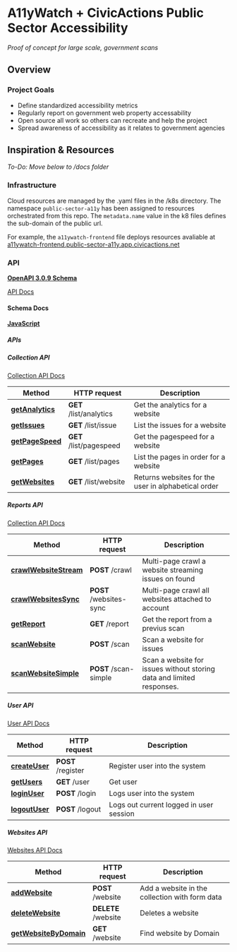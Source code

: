 # A11yWatch + CivicActions Public Sector Accessibility

_Proof of concept for large scale, government scans_

## Overview

### Project Goals

- Define standardized accessibility metrics
- Regularly report on government web property accessability
- Open source all work so others can recreate and help the project
- Spread awareness of accessibility as it relates to government agencies

## Inspiration & Resources

_To-Do: Move below to /docs folder_

### Infrastructure

Cloud resources are managed by the .yaml files in the /k8s directory. The namespace `public-sector-a11y` has been assigned to resources orchestrated from this repo. The `metadata.name` value in the k8 files defines the sub-domain of the public url.

For example, the `a11ywatch-frontend` file deploys resources avaliable at [a11ywatch-frontend.public-sector-a11y.app.civicactions.net](https://a11ywatch-frontend.public-sector-a11y.app.civicactions.net/)

### API

[**OpenAPI 3.0.9 Schema**](https://raw.githubusercontent.com/a11ywatch/a11ywatch/main/clients/src/schema/api.json)

[API Docs](https://a11ywatch.com/api-info)

#### Schema Docs

[**JavaScript**](https://gitlab.com/j-mendez/a11ywatch-clients/-/tree/main/javascript_api_client)

##### APIs

##### Collection API

[Collection API Docs](https://gitlab.com/j-mendez/a11ywatch-clients/-/blob/main/javascript_api_client/docs/CollectionApi.md)

| Method                                            | HTTP request            | Description                                         |
| ------------------------------------------------- | ----------------------- | --------------------------------------------------- |
| [**getAnalytics**](CollectionApi.md#getAnalytics) | **GET** /list/analytics | Get the analytics for a website                     |
| [**getIssues**](CollectionApi.md#getIssues)       | **GET** /list/issue     | List the issues for a website                       |
| [**getPageSpeed**](CollectionApi.md#getPageSpeed) | **GET** /list/pagespeed | Get the pagespeed for a website                     |
| [**getPages**](CollectionApi.md#getPages)         | **GET** /list/pages     | List the pages in order for a website               |
| [**getWebsites**](CollectionApi.md#getWebsites)   | **GET** /list/website   | Returns websites for the user in alphabetical order |

##### Reports API

[Collection API Docs](https://gitlab.com/j-mendez/a11ywatch-clients/-/blob/main/javascript_api_client/docs/ReportsApi.md)

| Method                                                     | HTTP request            | Description                                                           |
| ---------------------------------------------------------- | ----------------------- | --------------------------------------------------------------------- |
| [**crawlWebsiteStream**](ReportsApi.md#crawlWebsiteStream) | **POST** /crawl         | Multi-page crawl a website streaming issues on found                  |
| [**crawlWebsitesSync**](ReportsApi.md#crawlWebsitesSync)   | **POST** /websites-sync | Multi-page crawl all websites attached to account                     |
| [**getReport**](ReportsApi.md#getReport)                   | **GET** /report         | Get the report from a previus scan                                    |
| [**scanWebsite**](ReportsApi.md#scanWebsite)               | **POST** /scan          | Scan a website for issues                                             |
| [**scanWebsiteSimple**](ReportsApi.md#scanWebsiteSimple)   | **POST** /scan-simple   | Scan a website for issues without storing data and limited responses. |

##### User API

[User API Docs](https://gitlab.com/j-mendez/a11ywatch-clients/-/blob/main/javascript_api_client/docs/UserApi.md)

| Method                                  | HTTP request       | Description                             |
| --------------------------------------- | ------------------ | --------------------------------------- |
| [**createUser**](UserApi.md#createUser) | **POST** /register | Register user into the system           |
| [**getUsers**](UserApi.md#getUsers)     | **GET** /user      | Get user                                |
| [**loginUser**](UserApi.md#loginUser)   | **POST** /login    | Logs user into the system               |
| [**logoutUser**](UserApi.md#logoutUser) | **POST** /logout   | Logs out current logged in user session |

##### Websites API

[Websites API Docs](https://gitlab.com/j-mendez/a11ywatch-clients/-/blob/main/javascript_api_client/docs/WebsitesApi.md)

| Method                                                      | HTTP request        | Description                                    |
| ----------------------------------------------------------- | ------------------- | ---------------------------------------------- |
| [**addWebsite**](WebsitesApi.md#addWebsite)                 | **POST** /website   | Add a website in the collection with form data |
| [**deleteWebsite**](WebsitesApi.md#deleteWebsite)           | **DELETE** /website | Deletes a website                              |
| [**getWebsiteByDomain**](WebsitesApi.md#getWebsiteByDomain) | **GET** /website    | Find website by Domain                         |
